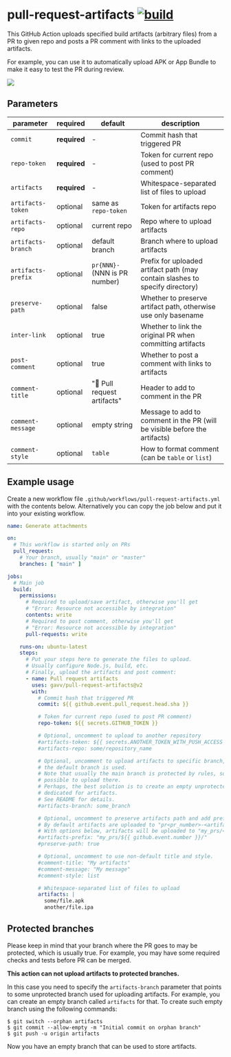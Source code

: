 # pull-request-artifacts [![build](https://github.com/gavv/pull-request-artifacts/actions/workflows/build.yml/badge.svg)](https://github.com/gavv/pull-request-artifacts/actions/workflows/build.yml)

This GitHub Action uploads specified build artifacts (arbitrary files) from a PR to given repo and posts a PR comment with links to the uploaded artifacts.

For example, you can use it to automatically upload APK or App Bundle to make it easy to test the PR during review.

![](screenshot.png)

## Parameters

| parameter          | required     | default                       | description                                      |
| ---------          | --------     | -------                       | -----------                                      |
| `commit`           | **required** | -                             | Commit hash that triggered PR                    |
| `repo-token`       | **required** | -                             | Token for current repo (used to post PR comment) |
| `artifacts`        | **required** | -                             | Whitespace-separated list of files to upload     |
| `artifacts-token`  | optional     | same as `repo-token`          | Token for artifacts repo                         |
| `artifacts-repo`   | optional     | current repo                  | Repo where to upload artifacts                   |
| `artifacts-branch` | optional     | default branch                | Branch where to upload artifacts                 |
| `artifacts-prefix` | optional     | `pr{NNN}-` (NNN is PR number) | Prefix for uploaded artifact path (may contain slashes to specify directory) |
| `preserve-path`    | optional     | false                         | Whether to preserve artifact path, otherwise use only basename               |
| `inter-link`       | optional     | true                          | Whether to link the original PR when committing artifacts |
| `post-comment`     | optional     | true                          | Whether to post a comment with links to artifacts         |
| `comment-title`    | optional     | "🤖 Pull request artifacts"   | Header to add to comment in the PR                        |
| `comment-message`  | optional     | empty string                  | Message to add to comment in the PR (will be visible before the artifacts) |
| `comment-style`    | optional     | `table`                       | How to format comment (can be `table` or `list`)          |

## Example usage

Create a new workflow file `.github/workflows/pull-request-artifacts.yml` with the
contents below. Alternatively you can copy the job below and put it into your
existing workflow.

```yaml
name: Generate attachments

on:
  # This workflow is started only on PRs
  pull_request:
    # Your branch, usually "main" or "master"
    branches: [ "main" ]

jobs:
  # Main job
  build:
    permissions:
      # Required to upload/save artifact, otherwise you'll get
      # "Error: Resource not accessible by integration"
      contents: write
      # Required to post comment, otherwise you'll get
      # "Error: Resource not accessible by integration"
      pull-requests: write

    runs-on: ubuntu-latest
    steps:
      # Put your steps here to generate the files to upload.
      # Usually configure Node.js, build, etc.
      # Finally, upload the artifacts and post comment:
      - name: Pull request artifacts
        uses: gavv/pull-request-artifacts@v2
        with:
          # Commit hash that triggered PR
          commit: ${{ github.event.pull_request.head.sha }}

          # Token for current repo (used to post PR comment)
          repo-token: ${{ secrets.GITHUB_TOKEN }}

          # Optional, uncomment to upload to another repository
          #artifacts-token: ${{ secrets.ANOTHER_TOKEN_WITH_PUSH_ACCESS }}
          #artifacts-repo: some/repository_name

          # Optional, uncomment to upload artifacts to specific branch, otherwise
          # the default branch is used.
          # Note that usually the main branch is protected by rules, so it's not
          # possible to upload there.
          # Perhaps, the best solution is to create an empty unprotected branch
          # dedicated for artifacts.
          # See README for details.
          #artifacts-branch: some_branch

          # Optional, uncomment to preserve artifacts path and add prefix.
          # By default artifacts are uploaded to "pr<pr_number>-<artifact_basename>".
          # With options below, artifacts will be uploaded to "my_prs/<pr_number>/<artifact_path>".
          #artifacts-prefix: "my_prs/${{ github.event.number }}/"
          #preserve-path: true

          # Optional, uncomment to use non-default title and style.
          #comment-title: "My artifacts"
          #comment-message: "My message"
          #comment-style: list

          # Whitespace-separated list of files to upload
          artifacts: |
            some/file.apk
            another/file.ipa
```

## Protected branches

Please keep in mind that your branch where the PR goes to may be protected, which is usually true. For example, you may have some required checks and tests before PR can be merged.

**This action can not upload artifacts to protected branches.**

In this case you need to specify the `artifacts-branch` parameter that points to some unprotected branch
used for uploading artifacts. For example, you can create an empty branch called `artifacts` for that.
To create such empty branch using the following commands:

```console
$ git switch --orphan artifacts
$ git commit --allow-empty -m "Initial commit on orphan branch"
$ git push -u origin artifacts
```

Now you have an empty branch that can be used to store artifacts.
